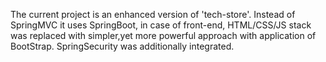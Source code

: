 The current project is an enhanced version of 'tech-store'. Instead of SpringMVC it uses SpringBoot, in case of front-end, HTML/CSS/JS stack was replaced with simpler,yet more powerful approach with application of BootStrap.
SpringSecurity was additionally integrated.
